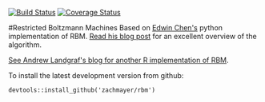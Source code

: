 [![Build Status](https://travis-ci.org/zachmayer/rbm.png?branch=master)](https://travis-ci.org/zachmayer/rbm)
[![Coverage Status](https://coveralls.io/repos/zachmayer/rbm/badge.svg)](https://coveralls.io/r/zachmayer/rbm)

#Restricted Boltzmann Machines
Based on [Edwin Chen's](https://github.com/echen/restricted-boltzmann-machines) python implementation of RBM.  [Read his blog post](http://blog.echen.me/2011/07/18/introduction-to-restricted-boltzmann-machines/) for an excellent overview of the algorithm.

[See Andrew Landgraf's blog for another R implementation of RBM](http://andland.github.io/blog/2013/01/14/restricted-boltzmann-machines-in-r/).

To install the latest development version from github:
```{R}
devtools::install_github('zachmayer/rbm')
```

